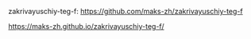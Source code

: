 zakrivayuschiy-teg-f: https://github.com/maks-zh/zakrivayuschiy-teg-f

https://maks-zh.github.io/zakrivayuschiy-teg-f/
